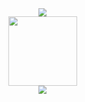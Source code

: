 <div align="center">
  <img src="https://metrics.lecoq.io/oiOxOio?template=classic&base.indepth=false&base.hireable=false&config.timezone=Asia%2FShanghai">
</div>


<div align="center"> 
  <img height="137px" src="https://github-readme-stats.vercel.app/api?username=oiOxOio&hide_title=true&hide_border=true&show_icons=trueline_height=21&text_color=000&icon_color=000&bg_color=0,ea6161,ffc64d,fffc4d,52fa5a&theme=graywhite" />
</div>

<div align="center"> 
  <img src="https://github-readme-stats.vercel.app/api/top-langs/?username=oiOxOio&hide_title=true&hide_border=true&layout=compact&langs_count=6&text_color=000&icon_color=fff&bg_color=0,52fa5a,4dfcff,c64dff&theme=graywhite" /> </div>

